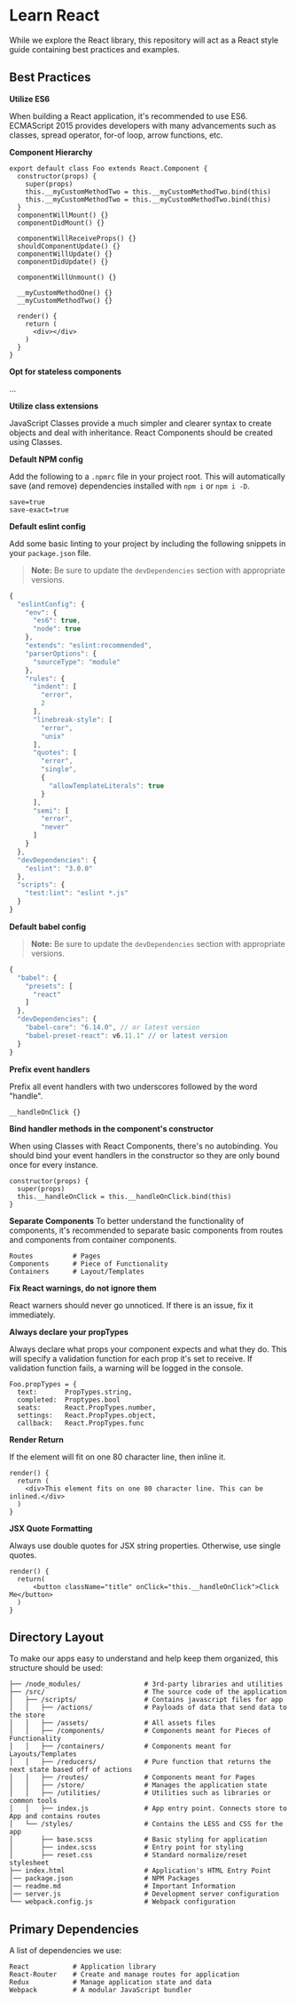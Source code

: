 # Learn React

While we explore the React library, this repository will act as a React style guide containing best practices and examples.

## Best Practices
**Utilize ES6**

When building a React application, it's recommended to use ES6. ECMAScript 2015 provides developers with many advancements such as classes, spread operator, for-of loop, arrow functions, etc.

**Component Hierarchy**

```
export default class Foo extends React.Component {
  constructor(props) {
    super(props)
    this.__myCustomMethodTwo = this.__myCustomMethodTwo.bind(this)
    this.__myCustomMethodTwo = this.__myCustomMethodTwo.bind(this)
  }
  componentWillMount() {}
  componentDidMount() {}

  componentWillReceiveProps() {}
  shouldComponentUpdate() {}
  componentWillUpdate() {}
  componentDidUpdate() {}

  componentWillUnmount() {}

  __myCustomMethodOne() {}
  __myCustomMethodTwo() {}

  render() {
    return (
      <div></div>
    )
  }
}
```

**Opt for stateless components**

...

**Utilize class extensions**

JavaScript Classes provide a much simpler and clearer syntax to create objects and deal with inheritance. React Components should be created using Classes.

**Default NPM config**

Add the following to a `.npmrc` file in your project root. This will automatically save (and remove) dependencies installed with `npm i` or `npm i -D`.

```
save=true
save-exact=true
```

**Default eslint config**

Add some basic linting to your project by including the following snippets in your `package.json` file.

> **Note:** Be sure to update the `devDependencies` section with appropriate versions.

```js
{
  "eslintConfig": {
    "env": {
      "es6": true,
      "node": true
    },
    "extends": "eslint:recommended",
    "parserOptions": {
      "sourceType": "module"
    },
    "rules": {
      "indent": [
        "error",
        2
      ],
      "linebreak-style": [
        "error",
        "unix"
      ],
      "quotes": [
        "error",
        "single",
        {
          "allowTemplateLiterals": true
        }
      ],
      "semi": [
        "error",
        "never"
      ]
    }
  },
  "devDependencies": {
    "eslint": "3.0.0"
  },
  "scripts": {
    "test:lint": "eslint *.js"
  }
}
```

**Default babel config**

> **Note:** Be sure to update the `devDependencies` section with appropriate versions.

```js
{
  "babel": {
    "presets": [
      "react"
    ]
  },
  "devDependencies": {
    "babel-core": "6.14.0", // or latest version
    "babel-preset-react": v6.11.1" // or latest version
  }
}
```

**Prefix event handlers**

Prefix all event handlers with two underscores followed by the word "handle".
```
__handleOnClick {}
```

**Bind handler methods in the component's constructor**

When using Classes with React Components, there's no autobinding. You should bind your event handlers in the constructor so they are only bound once for every instance.
```
constructor(props) {
  super(props)
  this.__handleOnClick = this.__handleOnClick.bind(this)
}
```

**Separate Components**
To better understand the functionality of components, it's recommended to separate basic components from routes and components from container components.
```
Routes          # Pages
Components      # Piece of Functionality
Containers      # Layout/Templates

```

**Fix React warnings, do not ignore them**

React warners should never go unnoticed. If there is an issue, fix it immediately.

**Always declare your propTypes**

Always declare what props your component expects and what they do. This will specify a validation function for each prop it's set to receive. If validation function fails, a warning will be logged in the console.
```
Foo.propTypes = {
  text:       PropTypes.string,
  completed:  Proptypes.bool
  seats:      React.PropTypes.number,
  settings:   React.PropTypes.object,
  callback:   React.PropTypes.func
```

**Render Return**

If the element will fit on one 80 character line, then inline it.
```
render() {
  return (
    <div>This element fits on one 80 character line. This can be inlined.</div>
  )
}
```

**JSX Quote Formatting**

Always use double quotes for JSX string properties. Otherwise, use single quotes.
```
render() {
  return(
      <button className="title" onClick="this.__handleOnClick">Click Me</button>
  )
}
```

## Directory Layout

To make our apps easy to understand and help keep them organized, this structure should be used:

```
├── /node_modules/                # 3rd-party libraries and utilities
├── /src/                         # The source code of the application
│   ├── /scripts/                 # Contains javascript files for app
│   │   ├── /actions/             # Payloads of data that send data to the store
│   │   ├── /assets/              # All assets files
│   │   ├── /components/          # Components meant for Pieces of Functionality
│   │   ├── /containers/          # Components meant for Layouts/Templates
│   │   ├── /reducers/            # Pure function that returns the next state based off of actions
│   │   ├── /routes/              # Components meant for Pages
│   │   ├── /store/               # Manages the application state
│   │   ├── /utilities/           # Utilities such as libraries or common tools
│   │   ├── index.js              # App entry point. Connects store to App and contains routes
│   └── /styles/                  # Contains the LESS and CSS for the app
│       ├── base.scss             # Basic styling for application
│       ├── index.scss            # Entry point for styling
│       ├── reset.css             # Standard normalize/reset stylesheet
├── index.html                    # Application's HTML Entry Point
│── package.json                  # NPM Packages
│── readme.md                     # Important Information
│── server.js                     # Development server configuration
└── webpack.config.js             # Webpack configuration
```

## Primary Dependencies
A list of dependencies we use:
```
React           # Application library
React-Router    # Create and manage routes for application
Redux           # Manage application state and data
Webpack         # A modular JavaScript bundler
```

